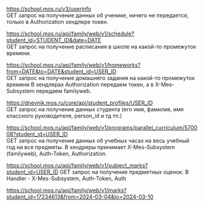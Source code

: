 https://school.mos.ru/v3/userinfo <br>
GET запрос на получение данных об ученике, ничего не передается, только в Authorization хендлере токен.

https://school.mos.ru/api/family/web/v1/schedule?student_id=STUDENT_ID&date=DATE <br>
GET запрос на получение расписания в школе на какой-то промежуток времени. 

https://school.mos.ru/api/family/web/v1/homeworks?from=DATE&to=DATE&student_id=USER_ID <br>
GET запрос на получение домашнего задания на какой-то промежуток времени
В хендлерах Authorization передаем токен, а в X-Mes-Subsystem передаем familyweb.

https://dnevnik.mos.ru/core/api/student_profiles/USER_ID <br>
GET запрос на получение данных студента (его имя, фамилия, имя классного руководителя, person_id и тд тп.)

https://school.mos.ru/api/family/web/v1/programs/parallel_curriculum/570008?student_id=USER_ID <br>
GET запрос на получение данных об учебных часах на весь учебный год на все предметы. В хендреры принимает X-Mes-Subsystem (familyweb), Auth-Token, Authorization.


https://school.mos.ru/api/family/web/v1/subject_marks?student_id=USER_ID 
GET запрос на получение предметных оценок. В Handler - X-Mes-Subsystem, Auth-Token, Auth

https://school.mos.ru/api/family/web/v1/marks?student_id=17234613&from=2024-03-04&to=2024-03-10